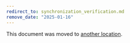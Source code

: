 ```yaml
---
redirect_to: synchronization_verification.md
remove_date: "2025-01-16"
---
```


<!-- markdownlint-disable -->
<!-- vale off -->

This document was moved to [another location](synchronization_verification.md).
<!-- This redirect file can be deleted after <2025-01-16>. -->
<!-- Redirects that point to other docs in the same project expire in three months. -->
<!-- Redirects that point to docs in a different project or site (for example, link is not relative and starts with `https:`) expire in one year. -->
<!-- Before deletion, see: https://docs.gitlab.com/ee/development/documentation/redirects.html -->
